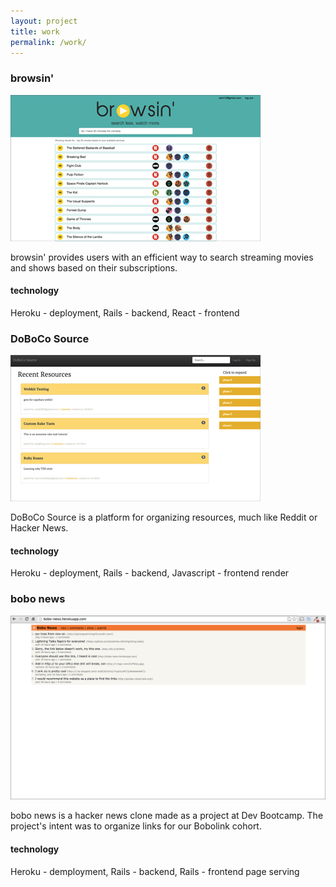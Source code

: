 ```yaml
---
layout: project
title: work 
permalink: /work/
---
```


<div class="projects">
  <h3>browsin'</h3>
  <a href="http://browsin-dbc.herokuapp.com" target="_blank">
    <img class="project-img" src="/assets/browsin.jpg" />
  </a>

  <p class="object-desc">browsin' provides users with an efficient way to search streaming movies and shows based on their subscriptions.</p>
  <h4>technology</h4>
  <p>Heroku - deployment, Rails - backend, React - frontend</p>
  </span>
</div>

<div class="projects">
  <h3>DoBoCo Source</h3>
  <a href="http://doboco-source.herokuapp.com" target="_blank">
    <img class="project-img" src="/assets/dobo-source.jpg" />
  </a>
    <p class="object-desc">DoBoCo Source is a platform for organizing resources, much like Reddit or Hacker News.</p>
    <h4>technology</h4>
  <p>Heroku - deployment, Rails - backend, Javascript - frontend render</p>
  </span>
</div>

<div class="projects">
  <h3>bobo news</h3>
  <a href="http://bobo-news.herokuapp.com" target="_blank">
    <img class="project-img" src="/assets/bobo-news.jpg" />
  </a>
    <p class="object-desc">bobo news is a hacker news clone made as a project at Dev Bootcamp. The project's intent was to organize links for our Bobolink cohort.</p>
    <h4>technology</h4>
  <p>Heroku - demployment, Rails - backend, Rails - frontend page serving</p>
  </span>
</div>
